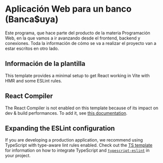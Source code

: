 # Aplicación Web para un banco (Banca$uya)
Este programa, que hace parte del producto de la materia Programación Web, en la que vamos a ir avanzando desde el frontend, backend y conexiones. Toda la información de cómo se va a realizar el proyecto van a estar escritos en otro lado.

## Información de la plantilla
This template provides a minimal setup to get React working in Vite with HMR and some ESLint rules.

## React Compiler

The React Compiler is not enabled on this template because of its impact on dev & build performances. To add it, see [this documentation](https://react.dev/learn/react-compiler/installation).

## Expanding the ESLint configuration

If you are developing a production application, we recommend using TypeScript with type-aware lint rules enabled. Check out the [TS template](https://github.com/vitejs/vite/tree/main/packages/create-vite/template-react-ts) for information on how to integrate TypeScript and [`typescript-eslint`](https://typescript-eslint.io) in your project.
